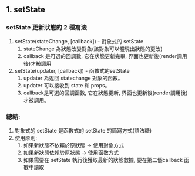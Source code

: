 ## 1. setState
### setState 更新狀態的 2 種寫法
1. setState(stateChange, [callback]) - 對象式的 setState
    1. stateChange 為狀態改變對象(該對象可以體現出狀態的更改)
    2. callback 是可選的回調數, 它在狀態更新完畢, 界面也更新後(render調用後)才被調用
2. setState(updater, [callback]) - 函數式的setState
    1. updater 為返回 statechange 對象的函數。
    2. updater 可以接收到 state 和 props。
    3. callback是可選的回調函數, 它在狀態更新, 界面也更新後(render調用後)才被調用。
### 總結:
1. 對象式的 setState 是函數式的 setState 的簡寫方式(語法糖)
2. 使用原則:
    1. 如果新狀態不依賴於原狀態 -> 使用對象方式
    2. 如果新狀態依賴於原狀態 -> 使用函數方式
    3. 如果需要在 setState  執行後獲取最新的狀態數據, 要在第二個callback 函數中讀取